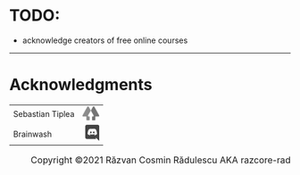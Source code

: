 # TODO:

- acknowledge creators of free online courses

---

# Acknowledgments

<table style="width: 100%;">
  <tr>
   <td>Sebastian Tiplea</td>
   <td style="text-align: right">
     <a href="https://linktr.ee/tiplosu">
       <img style="height: 1.6rem" src="./assets/images/icon-linktree.png">
     </a>
   </td>
  </tr>
  <tr>
   <td>Brainwash</td>
   <td style="text-align: right">
     <a href="https://discord.gg/SC6spQt">
       <svg style="height: 1.8rem" aria-hidden="true" focusable="false" data-prefix="fab" data-icon="discord" class="svg-inline--fa fa-discord fa-w-14" role="img" xmlns="http://www.w3.org/2000/svg" viewBox="0 0 448 512"><path fill="#434343" d="M297.216 243.2c0 15.616-11.52 28.416-26.112 28.416-14.336 0-26.112-12.8-26.112-28.416s11.52-28.416 26.112-28.416c14.592 0 26.112 12.8 26.112 28.416zm-119.552-28.416c-14.592 0-26.112 12.8-26.112 28.416s11.776 28.416 26.112 28.416c14.592 0 26.112-12.8 26.112-28.416.256-15.616-11.52-28.416-26.112-28.416zM448 52.736V512c-64.494-56.994-43.868-38.128-118.784-107.776l13.568 47.36H52.48C23.552 451.584 0 428.032 0 398.848V52.736C0 23.552 23.552 0 52.48 0h343.04C424.448 0 448 23.552 448 52.736zm-72.96 242.688c0-82.432-36.864-149.248-36.864-149.248-36.864-27.648-71.936-26.88-71.936-26.88l-3.584 4.096c43.52 13.312 63.744 32.512 63.744 32.512-60.811-33.329-132.244-33.335-191.232-7.424-9.472 4.352-15.104 7.424-15.104 7.424s21.248-20.224 67.328-33.536l-2.56-3.072s-35.072-.768-71.936 26.88c0 0-36.864 66.816-36.864 149.248 0 0 21.504 37.12 78.08 38.912 0 0 9.472-11.52 17.152-21.248-32.512-9.728-44.8-30.208-44.8-30.208 3.766 2.636 9.976 6.053 10.496 6.4 43.21 24.198 104.588 32.126 159.744 8.96 8.96-3.328 18.944-8.192 29.44-15.104 0 0-12.8 20.992-46.336 30.464 7.68 9.728 16.896 20.736 16.896 20.736 56.576-1.792 78.336-38.912 78.336-38.912z"></path></svg>     </a>
   </td>
  </tr>
</table>

<p style="text-align: right; font-size: 1rem">Copyright ©2021 Răzvan Cosmin Rădulescu AKA razcore-rad</p>

